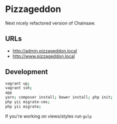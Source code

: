 # Pizzageddon

Next nicely refactored version of Chainsaw.

## URLs

 * http://admin.pizzageddon.local
 * http://www.pizzageddon.local

## Development

```sh
vagrant up;
vagrant ssh;
app
yarn; composer install; bower install; php init;
php yii migrate-cms;
php yii migrate;
```

If you're working on views/styles run `gulp`
